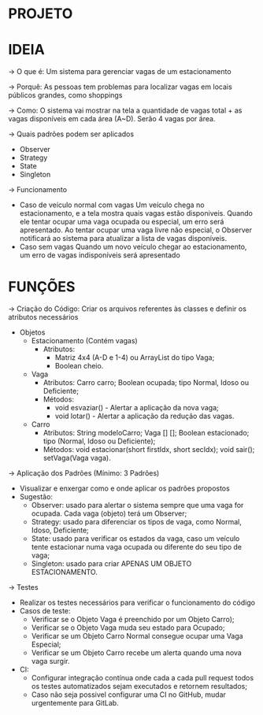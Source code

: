# PROJETO

# IDEIA

→ O que é: Um sistema para gerenciar vagas de um estacionamento

→ Porquê: As pessoas tem problemas para localizar vagas em locais públicos grandes, como shoppings

→ Como: O sistema vai mostrar na tela a quantidade de vagas total + as vagas disponíveis em cada área (A~D). Serão 4 vagas por área.

→ Quais padrões podem ser aplicados
- Observer
- Strategy
- State
- Singleton

→ Funcionamento
- Caso de veículo normal com vagas
Um veículo chega no estacionamento, e a tela mostra quais vagas estão disponiveis. Quando ele tentar ocupar uma vaga ocupada ou especial, um erro será apresentado. Ao tentar ocupar uma vaga livre não especial, o Observer notificará ao sistema para atualizar a lista de vagas disponíveis.
- Caso sem vagas
Quando um novo veículo chegar ao estacionamento, um erro de vagas indisponíveis será apresentado

# FUNÇÕES
→ Criação do Código: Criar os arquivos referentes às classes e definir os atributos necessários
- Objetos
  - Estacionamento (Contém vagas)
    - Atributos: 
      - Matriz 4x4 (A-D e 1-4) ou ArrayList do tipo Vaga;
      - Boolean cheio.
  - Vaga
    - Atributos: Carro carro; Boolean ocupada; tipo Normal, Idoso ou Deficiente;
    - Métodos:
      - void esvaziar() - Alertar a aplicação da nova vaga;
      - void lotar() - Alertar a aplicação da redução das vagas.
  - Carro
    - Atributos: String modeloCarro; Vaga [] []; Boolean estacionado; tipo (Normal, Idoso ou Deficiente);
    - Métodos: void estacionar(short firstIdx, short secIdx); void sair(); setVaga(Vaga vaga).

→ Aplicação dos Padrões (Mínimo: 3 Padrões)
- Visualizar e enxergar como e onde aplicar os padrões propostos
- Sugestão: 
  - Observer: usado para alertar o sistema sempre que uma vaga for ocupada. Cada vaga (objeto) terá um Observer;
  - Strategy: usado para diferenciar os tipos de vaga, como Normal, Idoso, Deficiente;
  - State: usado para verificar os estados da vaga, caso um veículo tente estacionar numa vaga ocupada ou diferente do seu tipo de vaga;
  - Singleton: usado para criar APENAS UM OBJETO ESTACIONAMENTO.
  
→ Testes
- Realizar os testes necessários para verificar o funcionamento do código
- Casos de teste:
  - Verificar se o Objeto Vaga é preenchido por um Objeto Carro);
  - Verificar se o Objeto Vaga muda seu estado para Ocupado;
  - Verificar se um Objeto Carro Normal consegue ocupar uma Vaga Especial;
  - Verificar se um Objeto Carro recebe um alerta quando uma nova vaga surgir.
- CI:
  - Configurar integração contínua onde cada a cada pull request todos os testes automatizados sejam executados e retornem resultados;
  - Caso não seja possivel configurar uma CI no GitHub, mudar urgentemente para GitLab.
